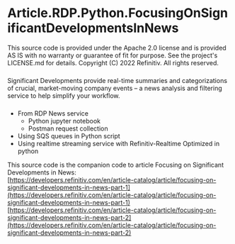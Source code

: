 # Article.RDP.Python.FocusingOnSignificantDevelopmentsInNews

This source code is provided under the Apache 2.0 license
and is provided AS IS with no warranty or guarantee of fit for purpose.
See the project's LICENSE.md for details.
Copyright (C) 2022 Refinitiv. All rights reserved.

###

Significant Developments provide real-time summaries and categorizations of crucial, market-moving company events – a news analysis and filtering service to help simplify your workflow.

###

* From RDP News service
    * Python jupyter notebook
    * Postman request collection    
* Using SQS queues in Python script
* Using realtime streaming service with Refinitiv-Realtime Optimized in python

This source code is the companion code to article Focusing on Significant Developments in News:
<br/>
[https://developers.refinitiv.com/en/article-catalog/article/focusing-on-significant-developments-in-news-part-1](https://developers.refinitiv.com/en/article-catalog/article/focusing-on-significant-developments-in-news-part-1)
<br/>
[https://developers.refinitiv.com/en/article-catalog/article/focusing-on-significant-developments-in-news-part-2](https://developers.refinitiv.com/en/article-catalog/article/focusing-on-significant-developments-in-news-part-2)

